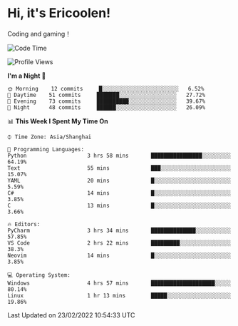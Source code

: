 # Hi, it's Ericoolen!
Coding and gaming！

<!--START_SECTION:waka-->
![Code Time](http://img.shields.io/badge/Code%20Time-183%20hrs%2059%20mins-blue)

![Profile Views](http://img.shields.io/badge/Profile%20Views-4-blue)

**I'm a Night 🦉** 

```text
🌞 Morning    12 commits     █░░░░░░░░░░░░░░░░░░░░░░░░   6.52% 
🌆 Daytime    51 commits     ███████░░░░░░░░░░░░░░░░░░   27.72% 
🌃 Evening    73 commits     ██████████░░░░░░░░░░░░░░░   39.67% 
🌙 Night      48 commits     ██████░░░░░░░░░░░░░░░░░░░   26.09%

```


📊 **This Week I Spent My Time On** 

```text
⌚︎ Time Zone: Asia/Shanghai

💬 Programming Languages: 
Python                   3 hrs 58 mins       ████████████████░░░░░░░░░   64.19% 
Text                     55 mins             ███░░░░░░░░░░░░░░░░░░░░░░   15.07% 
YAML                     20 mins             █░░░░░░░░░░░░░░░░░░░░░░░░   5.59% 
C#                       14 mins             █░░░░░░░░░░░░░░░░░░░░░░░░   3.85% 
C                        13 mins             █░░░░░░░░░░░░░░░░░░░░░░░░   3.66%

🔥 Editors: 
PyCharm                  3 hrs 34 mins       ██████████████░░░░░░░░░░░   57.85% 
VS Code                  2 hrs 22 mins       █████████░░░░░░░░░░░░░░░░   38.3% 
Neovim                   14 mins             █░░░░░░░░░░░░░░░░░░░░░░░░   3.85%

💻 Operating System: 
Windows                  4 hrs 57 mins       ████████████████████░░░░░   80.14% 
Linux                    1 hr 13 mins        █████░░░░░░░░░░░░░░░░░░░░   19.86%

```


 Last Updated on 23/02/2022 10:54:33 UTC
<!--END_SECTION:waka-->

